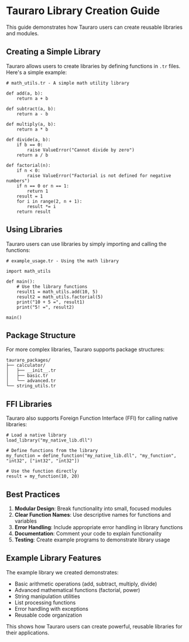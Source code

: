 # Tauraro Library Creation Guide

This guide demonstrates how Tauraro users can create reusable libraries and modules.

## Creating a Simple Library

Tauraro allows users to create libraries by defining functions in `.tr` files. Here's a simple example:

```tauraro
# math_utils.tr - A simple math utility library

def add(a, b):
    return a + b

def subtract(a, b):
    return a - b

def multiply(a, b):
    return a * b

def divide(a, b):
    if b == 0:
        raise ValueError("Cannot divide by zero")
    return a / b

def factorial(n):
    if n < 0:
        raise ValueError("Factorial is not defined for negative numbers")
    if n == 0 or n == 1:
        return 1
    result = 1
    for i in range(2, n + 1):
        result *= i
    return result
```

## Using Libraries

Tauraro users can use libraries by simply importing and calling the functions:

```tauraro
# example_usage.tr - Using the math library

import math_utils

def main():
    # Use the library functions
    result1 = math_utils.add(10, 5)
    result2 = math_utils.factorial(5)
    print("10 + 5 =", result1)
    print("5! =", result2)

main()
```

## Package Structure

For more complex libraries, Tauraro supports package structures:

```
tauraro_packages/
├── calculator/
│   ├── __init__.tr
│   ├── basic.tr
│   └── advanced.tr
└── string_utils.tr
```

## FFI Libraries

Tauraro also supports Foreign Function Interface (FFI) for calling native libraries:

```tauraro
# Load a native library
load_library("my_native_lib.dll")

# Define functions from the library
my_function = define_function("my_native_lib.dll", "my_function", "int32", ["int32", "int32"])

# Use the function directly
result = my_function(10, 20)
```

## Best Practices

1. **Modular Design**: Break functionality into small, focused modules
2. **Clear Function Names**: Use descriptive names for functions and variables
3. **Error Handling**: Include appropriate error handling in library functions
4. **Documentation**: Comment your code to explain functionality
5. **Testing**: Create example programs to demonstrate library usage

## Example Library Features

The example library we created demonstrates:

- Basic arithmetic operations (add, subtract, multiply, divide)
- Advanced mathematical functions (factorial, power)
- String manipulation utilities
- List processing functions
- Error handling with exceptions
- Reusable code organization

This shows how Tauraro users can create powerful, reusable libraries for their applications.